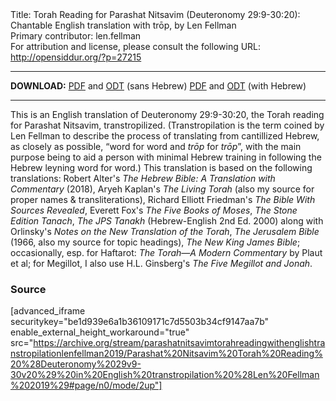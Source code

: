 <html>
<head></head>
<body>
Title: Torah Reading for Parashat Nitsavim (Deuteronomy 29:9-30:20): Chantable English translation with trōp, by Len Fellman<br />
Primary contributor: len.fellman<br />
For attribution and license, please consult the following URL: <a href="http://opensiddur.org/?p=27215">http://opensiddur.org/?p=27215</a>
<p />
<hr />

<strong>DOWNLOAD:</strong> 
<a href="https://archive.org/download/parashatnitsavimtorahreadingwithenglishtranstropilationlenfellman2019/Parashat%20Nitsavim%20Torah%20Reading%20%28Deuteronomy%2029v9-30v20%29%20in%20English%20transtropilation%20%28Len%20Fellman%202019%29%20-%20english%20only.pdf">PDF</a> and <a href="https://archive.org/download/parashatnitsavimtorahreadingwithenglishtranstropilationlenfellman2019/Parashat%20Nitsavim%20Torah%20Reading%20%28Deuteronomy%2029v9-30v20%29%20in%20English%20transtropilation%20%28Len%20Fellman%202019%29%20-%20english%20only.odt">ODT</a> (sans Hebrew) 
<a href="https://archive.org/download/parashatnitsavimtorahreadingwithenglishtranstropilationlenfellman2019/Parashat%20Nitsavim%20Torah%20Reading%20%28Deuteronomy%2029v9-30v20%29%20in%20English%20transtropilation%20%28Len%20Fellman%202019%29.pdf">PDF</a> and <a href="https://archive.org/download/parashatnitsavimtorahreadingwithenglishtranstropilationlenfellman2019/Parashat%20Nitsavim%20Torah%20Reading%20%28Deuteronomy%2029v9-30v20%29%20in%20English%20transtropilation%20%28Len%20Fellman%202019%29.odt">ODT</a> (with Hebrew)

<hr />

This is an English translation of Deuteronomy 29:9-30:20, the Torah reading for Parashat Nitsavim, transtropilized. (Transtropilation is the term coined by Len Fellman to describe the process of translating from cantillized Hebrew, as closely as possible, “word for word and <em>trōp</em> for <em>trōp</em>”, with the main purpose being to aid a person with minimal Hebrew training in following the Hebrew leyning word for word.) This translation is based on the following translations: Robert Alter's <em>The Hebrew Bible: A Translation with Commentary</em> (2018), Aryeh Kaplan's <em>The Living Torah</em> (also my source for proper names &amp; transliterations), Richard Elliott Friedman's <em>The Bible With Sources Revealed</em>, Everett Fox's <em>The Five Books of Moses</em>, <em>The Stone Edition Tanach</em>, <em>The JPS Tanakh</em> (Hebrew-English 2nd Ed. 2000) along with Orlinsky's <em>Notes on the New Translation of the Torah</em>, <em>The Jerusalem Bible</em> (1966, also my source for topic headings), <em>The New King James Bible</em>; occasionally, esp. for Haftarot: <em>The Torah—A Modern Commentary</em> by Plaut et al; for Megillot, I also use H.L. Ginsberg's <em>The Five Megillot and Jonah</em>.

<h3>Source</h3>

[advanced_iframe securitykey="be1d939e6a1b36109171c7d5503b34cf9147aa7b" enable_external_height_workaround="true" src="https://archive.org/stream/parashatnitsavimtorahreadingwithenglishtranstropilationlenfellman2019/Parashat%20Nitsavim%20Torah%20Reading%20%28Deuteronomy%2029v9-30v20%29%20in%20English%20transtropilation%20%28Len%20Fellman%202019%29#page/n0/mode/2up"]
</body>
</html>